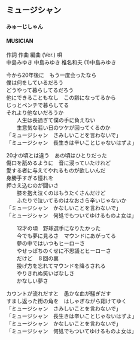 ## ミュージシャン
#### みゅーじしゃん
#### MUSICIAN

作詞  作曲  編曲 (Ver.)   唄  
中島みゆき   中島みゆき   椎名和夫 (1)中島みゆき  
   
今から20年後に　もう一度会ったなら  
僕は何をしているだろう  
どうやって暮らしてるだろう  
他にできることもなし　この齢になってるから  
じっとベンチで暮らしてる  
それより他ないだろうか  
　　人生は長過ぎて僕の手に負えない  
　　生意気な若い日のツケが回ってくるのか  
「ミュージシャン　さみしいことを言わないで」  
「ミュージシャン　長生きは辛いことじゃないはずよ」  
  
20才の頃とは違う　あの頃はひとりだった  
傷口を舐めるように　音に浸っていたけれど  
愛する者に与えてやれるものが欲しいんだ  
身勝手すぎる憧れを  
押さえ込むのが闘いさ  
　　膝を抱え泣くのはもうたくさんだけど  
　　ふたりで泣いてるのはなおさら辛いじゃないか  
「ミュージシャン　かなしいことを言わないで」  
「ミュージシャン　何処でもついてゆけるものよ女は」  
  
　　12才の頃　野球選手になりたかった  
　　今でも夢に見るさ　マウンドにあがってる  
　　夢の中ではいつもヒーローさ  
　　やせっぽちのくせに不思議とヒーローさ  
　　だけど　８回の裏  
　　投げ方を忘れてマウンドを降ろされる  
　　やりきれぬ笑いばなしさ  
　　かなしい夢さ  
  
カウントが流れだすと　愚かな血が騒ぎだす  
すまし返った街の角を　はしゃぎながら翔けてゆく  
「ミュージシャン　さみしいことを言わないで」  
「ミュージシャン　長生きは辛いことじゃないはずよ」  
「ミュージシャン　かなしいことを言わないで」  
「ミュージシャン　何処でもついてゆけるものよ女は」  